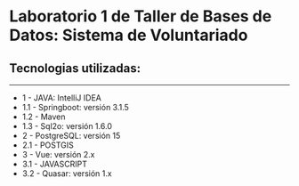 # Laboratorio 1 de Taller de Bases de Datos: Sistema de Voluntariado

## Tecnologias utilizadas:
***
* 1 - JAVA: IntelliJ IDEA
* 1.1 - Springboot: versión  3.1.5
* 1.2 - Maven
* 1.3 - Sql2o: versión 1.6.0
* 2 - PostgreSQL: versión 15
* 2.1 - POSTGIS
* 3 - Vue: versión 2.x
* 3.1 - JAVASCRIPT
* 3.2 - Quasar: versión 1.x

